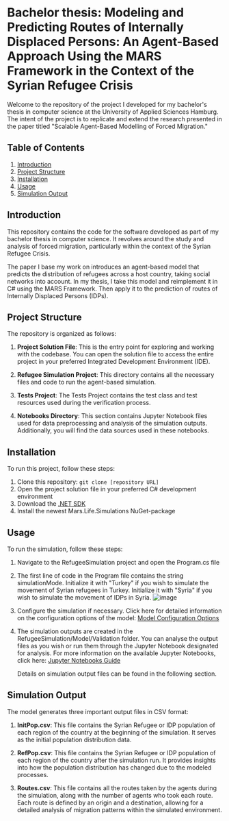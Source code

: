 # Bachelor thesis: Modeling and Predicting Routes of Internally Displaced Persons: An Agent-Based Approach Using the MARS Framework in the Context of the Syrian Refugee Crisis
Welcome to the repository of the project I developed for my bachelor's thesis in computer science at the University of Applied Sciences Hamburg.
The intent of the project is to replicate and extend the research presented in the paper titled "Scalable Agent-Based Modelling of Forced Migration."


## Table of Contents

1. [Introduction](#introduction)
2. [Project Structure](#project-structure)
3. [Installation](#installation)
4. [Usage](#usage)
5. [Simulation Output](#simulation-output)


## Introduction

This repository contains the code for the software developed as part of my bachelor thesis in computer science. It revolves around the study and analysis of forced migration, particularly within the context of the Syrian Refugee Crisis.

The paper I base my work on introduces an agent-based model that predicts the distribution of refugees across a host country, taking social networks into account. 
In my thesis, I take this model and reimplement it in C# using the MARS Framework. Then apply it to the prediction of routes of Internally Displaced Persons (IDPs).

## Project Structure

The repository is organized as follows:

1. **Project Solution File**: This is the entry point for exploring and working with the codebase. You can open the solution file to access the entire project in your preferred Integrated Development Environment (IDE).

2. **Refugee Simulation Project**: This directory contains all the necessary files and code to run the agent-based simulation.
   
3. **Tests Project**: The Tests Project contains the test class and test resources used during the verification process.

4. **Notebooks Directory**: This section contains Jupyter Notebook files used for data preprocessing and analysis of the simulation outputs. Additionally, you will find the data sources used in these notebooks.

## Installation

To run this project, follow these steps:

1. Clone this repository: `git clone [repository URL]`
2. Open the project solution file in your preferred C# development environment
3. Download the [.NET SDK](https://dotnet.microsoft.com/en-us/download)
4. Install the newest Mars.Life.Simulations NuGet-package


## Usage

To run the simulation, follow these steps:

1. Navigate to the RefugeeSimulation project and open the Program.cs file
2. The first line of code in the Program file contains the string simulationMode. Initialize it with "Turkey" if you wish to simulate the movement of Syrian refugees in Turkey. Initialize it with "Syria" if you wish to simulate the movement of IDPs in Syria.
 ![image](https://github.com/VRibeiro01/BA_V_Ribeiro/assets/103310770/ee6f0127-3a2c-4d35-b91c-fbb67aac32c2)

3. Configure the simulation if necessary. Click here for detailed information on the configuration options of the model: [Model Configuration Options](RefugeeSimulation/README.md)
4. The simulation outputs are created in the RefugeeSimulation/Model/Validation folder. You can analyse the output files as you wish or run them through the Jupyter Notebook designated for analysis.
   For more information on the available Jupyter Notebooks, click here: [Jupyter Notebooks Guide](Notebooks/README.md)

   Details on simulation output files can be found in the following section.

## Simulation Output

The model generates three important output files in CSV format:

1. **InitPop.csv**: This file contains the Syrian Refugee or IDP population of each region of the country at the beginning of the simulation. It serves as the initial population distribution data.

2. **RefPop.csv**: This file contains the Syrian Refugee or IDP population of each region of the country after the simulation run. It provides insights into how the population distribution has changed due to the modeled processes.

3. **Routes.csv**: This file contains all the routes taken by the agents during the simulation, along with the number of agents who took each route. Each route is defined by an origin and a destination, allowing for a detailed analysis of migration patterns within the simulated environment.





